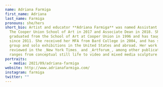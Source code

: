 ```yaml
---
name: Adriana Farmiga
first_name: Adriana
last_name: Farmiga
pronouns: she/hers
short_bio: Artist and educator **Adriana Farmiga** was named Assistant Dean of
  The Cooper Union School of Art in 2017 and Associate Dean in 2018. She
  graduated from the School of Art at Cooper Union in 1996 and has taught there
  since 2011. She received her MFA from Bard College in 2004, and has shown in
  group and solo exhibitions in the United States and abroad. Her work has been
  reviewed in the _New York Times_ and _Artforum_, among other publications, and
  ranges from conceptual still life to video and mixed media sculpture.
portraits:
  - media: 2021/09/adriana-farmiga
website: http://www.adrianafarmiga.com/
instagram: farmiga
twitter: ""
---
```

